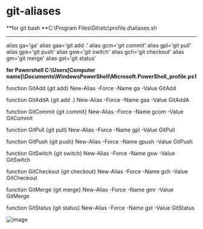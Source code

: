# git-aliases

**for git bash
**C:\Program Files\Git\etc\profile.d\aliases.sh
****

alias ga='ga'
alias gaa='git add .'
alias gcm='git commit'
alias gpl='git pull'
alias gps='git push'
alias gsw='git switch'
alias gch='git checkout'
alias gm='git merge'
alias gst='git status'


**for Powershell
C:\Users\[Computer name]\Documents\WindowsPowerShell\Microsoft.PowerShell_profile.ps1**

function GitAdd {git add}
New-Alias -Force -Name ga -Value GitAdd

function GitAddA {git add .}
New-Alias -Force -Name gaa -Value GitAddA

function GitCommit {git commit}
New-Alias -Force -Name gcom -Value GitCommit

function GitPull {git pull}
New-Alias -Force -Name gpl -Value GitPull

function GitPush {git push}
New-Alias -Force -Name gpush -Value GitPush

function GitSwitch {git switch}
New-Alias -Force -Name gsw -Value GitSwitch

function GitCheckout {git checkout}
New-Alias -Force -Name gch -Value GitCheckout

function GitMerge {git merge}
New-Alias -Force -Name gmr -Value GitMerge

function GitStatus {git status}
New-Alias -Force -Name gst -Value GitStatus


![image](https://user-images.githubusercontent.com/62872551/196407120-005b1572-11b1-4a88-802f-db77a6701986.png)

